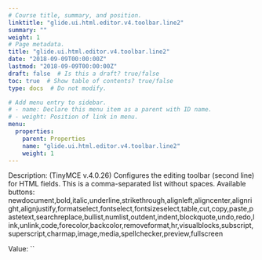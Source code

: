 ```yaml
---
# Course title, summary, and position.
linktitle: "glide.ui.html.editor.v4.toolbar.line2"
summary: ""
weight: 1
# Page metadata.
title: "glide.ui.html.editor.v4.toolbar.line2"
date: "2018-09-09T00:00:00Z"
lastmod: "2018-09-09T00:00:00Z"
draft: false  # Is this a draft? true/false
toc: true  # Show table of contents? true/false
type: docs  # Do not modify.

# Add menu entry to sidebar.
# - name: Declare this menu item as a parent with ID name.
# - weight: Position of link in menu.
menu:
  properties:
    parent: Properties
    name: "glide.ui.html.editor.v4.toolbar.line2"
    weight: 1
---
```


Description: (TinyMCE v.4.0.26) Configures the editing toolbar (second line) for HTML fields. This is a comma-separated list without spaces. Available buttons:<br>
newdocument,bold,italic,underline,strikethrough,alignleft,aligncenter,alignright,alignjustify,formatselect,fontselect,fontsizeselect,table,cut,copy,paste,pastetext,searchreplace,bullist,numlist,outdent,indent,blockquote,undo,redo,link,unlink,code,forecolor,backcolor,removeformat,hr,visualblocks,subscript,superscript,charmap,image,media,spellchecker,preview,fullscreen


Value: ``